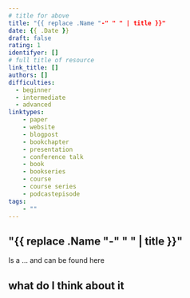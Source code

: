 ```yaml
---
# title for above
title: "{{ replace .Name "-" " " | title }}"
date: {{ .Date }}
draft: false
rating: 1
identifyer: []
# full title of resource
link_title: []
authors: []
difficulties:
  - beginner
  - intermediate
  - advanced
linktypes:
    - paper
    - website
    - blogpost
    - bookchapter
    - presentation
    - conference talk
    - book
    - bookseries
    - course
    - course series
    - podcastepisode
tags:
    - ""
---
```


## "{{ replace .Name "-" " " | title }}"
Is a ... and can be found here


## what do I think about it


